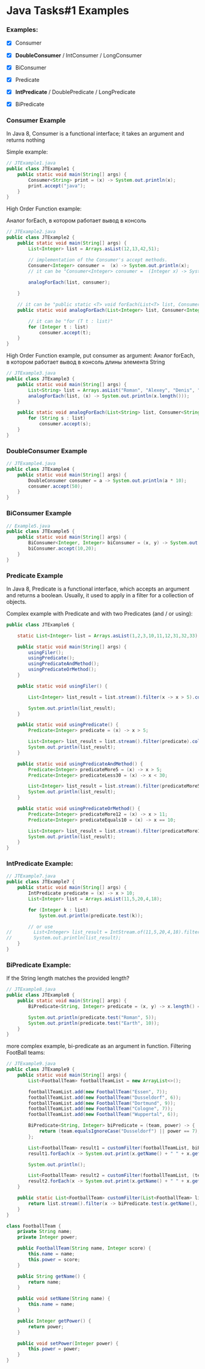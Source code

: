 # Java Tasks#1 Examples

### Examples:
 - [x] Consumer
 - [x] **DoubleConsumer** / IntConsumer / LongConsumer
 - [x] BiConsumer
 - [x] Predicate
 - [x] **IntPredicate** / DoublePredicate / LongPredicate
 - [x] BiPredicate


### Consumer Example
In Java 8, Consumer is a functional interface; it takes an argument and returns nothing

Simple example:
```java
// JTExample1.java
public class JTExample1 {
    public static void main(String[] args) {
        Consumer<String> print = (x) -> System.out.println(x);
        print.accept("java");
    }
}
```

High Order Function example:

Аналог forEach, в котором работает вывод в консоль
```java
// JTExample2.java
public class JTExample2 {
    public static void main(String[] args) {
        List<Integer> list = Arrays.asList(12,13,42,51);

        // implementation of the Consumer's accept methods.
        Consumer<Integer> consumer =  (x) -> System.out.println(x);
        // it can be "Consumer<Integer> consumer =  (Integer x) -> System.out.println(x);"
        
        analogForEach(list, consumer);

    }

    // it can be "public static <T> void forEach(List<T> list, Consumer<T> consumer)"
    public static void analogForEach(List<Integer> list, Consumer<Integer> consumer) {

        // it can be "for (T t : list)"
        for (Integer t : list)
            consumer.accept(t);
    }
}
```

High Order Function example, put consumer as argument:
Аналог forEach, в котором работает вывод в консоль длины элемента String

```java
// JTExample3.java
public class JTExample3 {
    public static void main(String[] args) {
        List<String> list = Arrays.asList("Roman", "Alexey", "Denis", "Yaroslav");
        analogForEach(list, (x) -> System.out.println(x.length()));
    }

    public static void analogForEach(List<String> list, Consumer<String> consumer) {
        for (String s : list)
            consumer.accept(s);
    }
}
```

### DoubleConsumer Example
```java
// JTExample4.java
public class JTExample4 {
    public static void main(String[] args) {
        DoubleConsumer consumer = a -> System.out.println(a * 10);
        consumer.accept(50);
    }
}
```

### BiConsumer Example
```java
// Example5.java
public class JTExample5 {
    public static void main(String[] args) {
        BiConsumer<Integer, Integer> biConsumer = (x, y) -> System.out.println(x + y);
        biConsumer.accept(10,20);
    }
}
```

### Predicate Example
In Java 8, Predicate is a functional interface, which accepts an argument and returns a boolean. Usually, it used to apply in a filter for a collection of objects.

Complex example with Predicate and with two Predicates (and / or using):

```java
public class JTExample6 {

    static List<Integer> list = Arrays.asList(1,2,3,10,11,12,31,32,33);

    public static void main(String[] args) {
        usingFiler();
        usingPredicate();
        usingPredicateAndMethod();
        usingPredicateOrMethod();
    }

    public static void usingFiler() {

        List<Integer> list_result = list.stream().filter(x -> x > 5).collect(Collectors.toList());

        System.out.println(list_result);
    }

    public static void usingPredicate() {
        Predicate<Integer> predicate = (x) -> x > 5;

        List<Integer> list_result = list.stream().filter(predicate).collect(Collectors.toList());
        System.out.println(list_result);
    }

    public static void usingPredicateAndMethod() {
        Predicate<Integer> predicateMore5 = (x) -> x > 5;
        Predicate<Integer> predicateLess30 = (x) -> x < 30;

        List<Integer> list_result = list.stream().filter(predicateMore5.and(predicateLess30)).toList();
        System.out.println(list_result);
    }

    public static void usingPredicateOrMethod() {
        Predicate<Integer> predicateMore12 = (x) -> x > 11;
        Predicate<Integer> predicateEquals10 = (x) -> x == 10;

        List<Integer> list_result = list.stream().filter(predicateMore12.or(predicateEquals10)).toList();
        System.out.println(list_result);
    }
}
```

### IntPredicate Example:

```java
// JTExample7.java
public class JTExample7 {
    public static void main(String[] args) {
        IntPredicate predicate = (x) -> x > 10;
        List<Integer> list = Arrays.asList(11,5,20,4,18);

        for (Integer k : list)
            System.out.println(predicate.test(k));

        // or use
//        List<Integer> list_result = IntStream.of(11,5,20,4,18).filter(predicate).boxed().toList();
//        System.out.println(list_result);
    }
}
```

### BiPredicate Example:
If the String length matches the provided length?

```java
// JTExample8.java
public class JTExample8 {
    public static void main(String[] args) {
        BiPredicate<String, Integer> predicate = (x, y) -> x.length() == y;

        System.out.println(predicate.test("Roman", 5));
        System.out.println(predicate.test("Earth", 10));
    }
}
```

more complex example, bi-predicate as an argument in function. Filtering FootBall teams:
```java
// JTExample9.java
public class JTExample9 {
    public static void main(String[] args) {
        List<FootballTeam> footballTeamList = new ArrayList<>();

        footballTeamList.add(new FootballTeam("Essen", 7));
        footballTeamList.add(new FootballTeam("Dusseldorf", 6));
        footballTeamList.add(new FootballTeam("Dortmund", 9));
        footballTeamList.add(new FootballTeam("Cologne", 7));
        footballTeamList.add(new FootballTeam("Wuppertal", 6));

        BiPredicate<String, Integer> biPredicate = (team, power) -> {
            return (team.equalsIgnoreCase("Dusseldorf") || power == 7);
        };

        List<FootballTeam> result1 = customFilter(footballTeamList, biPredicate);
        result1.forEach(x -> System.out.print(x.getName() + " " + x.getPower() + "; "));

        System.out.println();

        List<FootballTeam> result2 = customFilter(footballTeamList, (team, power) -> power == 6);
        result2.forEach(x -> System.out.print(x.getName() + " " + x.getPower() + "; "));
    }

    public static List<FootballTeam> customFilter(List<FootballTeam> list, BiPredicate<String, Integer> biPredicate) {
        return list.stream().filter(x -> biPredicate.test(x.getName(), x.getPower())).toList();
    }
}

class FootballTeam {
    private String name;
    private Integer power;

    public FootballTeam(String name, Integer score) {
        this.name = name;
        this.power = score;
    }

    public String getName() {
        return name;
    }

    public void setName(String name) {
        this.name = name;
    }

    public Integer getPower() {
        return power;
    }

    public void setPower(Integer power) {
        this.power = power;
    }
}
```
